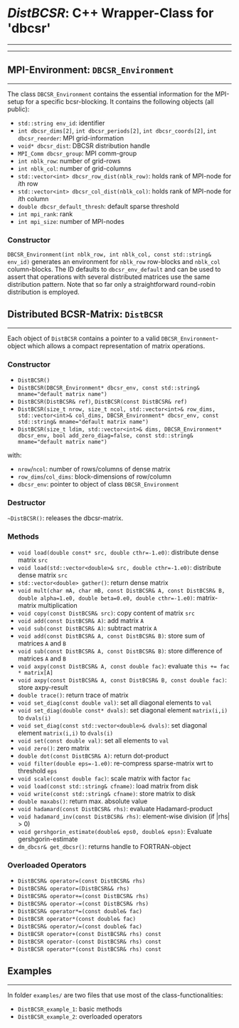 # *DistBCSR*: C++ Wrapper-Class for 'dbcsr'
---
---


## MPI-Environment: `DBCSR_Environment`
---

The class `DBCSR_Environment` contains the essential information
for the MPI-setup for a specific bcsr-blocking.
It contains the following objects (all public):

+ `std::string env_id`: identifier
+ `int dbcsr_dims[2]`, `int dbcsr_periods[2]`, `int dbcsr_coords[2]`, `int dbcsr_reorder`:
  MPI grid-information
+ `void* dbcsr_dist`: DBCSR distribution handle
+ `MPI_Comm dbcsr_group`: MPI comm-group
+ `int nblk_row`: number of grid-rows
+ `int nblk_col`: number of grid-columns
+ `std::vector<int> dbcsr_row_dist(nblk_row)`: holds rank of MPI-node for *i*th row
+ `std::vector<int> dbcsr_col_dist(nblk_col)`: holds rank of MPI-node for *i*th column
+ `double dbcsr_default_thresh`: default sparse threshold
+ `int mpi_rank`: rank
+ `int mpi_size`: number of MPI-nodes

### Constructor
`DBCSR_Environment(int nblk_row, int nblk_col, const std::string& env_id)` generates an
environment for `nblk_row` row-blocks and `nblk_col` column-blocks. The ID
defaults to `dbcsr_env_default` and can be used to assert that operations with
several distributed matrices use the same distribution pattern.
Note that so far only a straightforward round-robin distribution is employed.


## Distributed BCSR-Matrix: `DistBCSR`
---
Each object of `DistBCSR` contains a pointer to a valid `DBCSR_Environment`-object which
allows a compact representation of matrix operations. 

### Constructor
+ `DistBCSR()`
+ `DistBCSR(DBCSR_Environment* dbcsr_env, const std::string& mname="default matrix name")`
+ `DistBCSR(DistBCSR& ref)`, `DistBCSR(const DistBCSR& ref)`
+ `DistBCSR(size_t nrow, size_t ncol, std::vector<int>& row_dims, std::vector<int>& col_dims, DBCSR_Environment* dbcsr_env,
            const std::string& mname="default matrix name")`
+ `DistBCSR(size_t ldim, std::vector<int>& dims, DBCSR_Environment* dbcsr_env, bool add_zero_diag=false, const std::string& mname="default matrix name")`

with:

+ `nrow`/`ncol`: number of rows/columns of dense matrix
+ `row_dims`/`col_dims`: block-dimensions of row/column
+ `dbcsr_env`: pointer to object of class `DBCSR_Environment`

### Destructor
`~DistBCSR()`: releases the dbcsr-matrix.

### Methods
+ `void load(double const* src, double cthr=-1.e0)`: distribute dense matrix `src`
+ `void load(std::vector<double>& src, double cthr=-1.e0)`: distribute dense matrix `src`
+ `std::vector<double> gather()`: return dense matrix
+ `void mult(char mA, char mB, const DistBCSR& A, const DistBCSR& B, double alpha=1.e0, double beta=0.e0, double cthr=-1.e0)`: matrix-matrix multiplication
+ `void copy(const DistBCSR& src)`: copy content of matrix `src`
+ `void add(const DistBCSR& A)`: add matrix `A`
+ `void sub(const DistBCSR& A)`: subtract matrix `A`
+ `void add(const DistBCSR& A, const DistBCSR& B)`: store sum of matrices `A` and `B`
+ `void sub(const DistBCSR& A, const DistBCSR& B)`: store difference of matrices `A` and `B`
+ `void axpy(const DistBCSR& A, const double fac)`: evaluate `this += fac * matrix[A]`
+ `void axpy(const DistBCSR& A, const DistBCSR& B, const double fac)`: store axpy-result
+ `double trace()`: return trace of matrix
+ `void set_diag(const double val)`: set all diagonal elements to `val`
+ `void set_diag(double const* dvals)`: set diagonal element `matrix(i,i)` to `dvals(i)`
+ `void set_diag(const std::vector<double>& dvals)`: set diagonal element `matrix(i,i)` to `dvals(i)`
+ `void set(const double val)`: set all elements to `val`
+ `void zero()`: zero matrix
+ `double dot(const DistBCSR& A)`: return dot-product
+ `void filter(double eps=-1.e0)`: re-compress sparse-matrix wrt to threshold `eps`
+ `void scale(const double fac)`: scale matrix with factor `fac`
+ `void load(const std::string& cfname)`: load matrix from disk
+ `void write(const std::string& cfname)`: store matrix to disk
+ `double maxabs()`: return max. absolute value
+ `void hadamard(const DistBCSR& rhs)`: evaluate Hadamard-product
+ `void hadamard_inv(const DistBCSR& rhs)`: element-wise division (if |rhs| > 0)
+ `void gershgorin_estimate(double& eps0, double& epsn)`: Evaluate gershgorin-estimate
+ `dm_dbcsr& get_dbcsr()`: returns handle to FORTRAN-object

### Overloaded Operators
+ `DistBCSR& operator=(const DistBCSR& rhs)`
+ `DistBCSR& operator=(DistBCSR&& rhs)`
+ `DistBCSR& operator+=(const DistBCSR& rhs)`
+ `DistBCSR& operator-=(const DistBCSR& rhs)`
+ `DistBCSR& operator*=(const double& fac)`
+ `DistBCSR operator*(const double& fac)`
+ `DistBCSR& operator/=(const double& fac)`
+ `DistBCSR operator+(const DistBCSR& rhs) const`
+ `DistBCSR operator-(const DistBCSR& rhs) const`
+ `DistBCSR operator*(const DistBCSR& rhs) const`

## Examples
---
In folder `examples/` are two files that use most of the class-functionalities:

+ `DistBCSR_example_1`: basic methods
+ `DistBCSR_example_2`: overloaded operators
